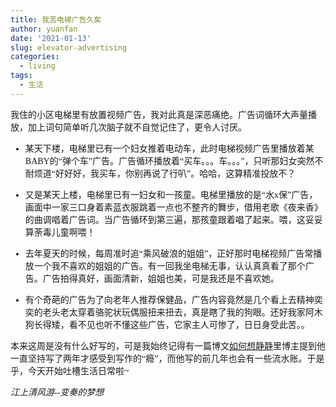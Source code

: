 ```yaml
---
title: 我苦电梯广告久矣
author: yuanfan
date: '2021-01-13'
slug: elevator-advertising
categories:
  - living
tags:
  - 生活
---
```


<font face="微软雅黑">我住的小区电梯里有放置视频广告，我对此真是深恶痛绝。广告词循环大声量播放，加上词句简单听几次脑子就不自觉记住了，更令人讨厌。

<!--more-->

+ 某天下楼，电梯里已有一个妇女推着电动车，此时电梯视频广告里播放着某BABY的“弹个车”广告。广告循环播放着“买车。。。车。。。”，只听那妇女突然不耐烦道“好好好，我买车，你别再说了行叭”。哈哈，这算精准投放不？

+ 又是某天上楼，电梯里已有一妇女和一孩童。电梯里播放的是“水x保”广告，画面中一家三口身着素蓝衣服跳着一点也不整齐的舞步，借用老歌《夜来香》的曲调唱着广告词。当广告循环到第三遍，那孩童跟着唱了起来。喂，这妥妥算荼毒儿童啊喂！

+ 去年夏天的时候，每周准时追“乘风破浪的姐姐”，正好那时电梯视频广告常播放一个我不喜欢的姐姐的广告。有一回我坐电梯无事，认认真真看了那个广告。广告拍得真好，画面清新，姐姐也美，可是我还是不喜欢她。

+ 有个奇葩的广告为了向老年人推荐保健品，广告内容竟然是几个看上去精神奕奕的老头老太穿着骆驼状玩偶服扭来扭去，真是瞎了我的狗眼。还好我家阿木狗长得矮，看不见也听不懂这些广告，它家主人可惨了，日日身受此苦。。

<font face="微软雅黑">本来这周是没有什么好写的，可是我始终记得有一篇博文[如何想静静](https://yihui.org/cn/2019/07/inner-peace/)里博主提到他一直坚持写了两年才感受到写作的“瘾”，而他写的前几年也会有一些流水账。于是乎，今天开始吐槽生活日常啦~

*江上清风游--变奏的梦想*
